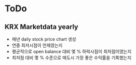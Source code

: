 # ToDo

## KRX Marketdata yearly
- 매년 daily stock price chart 생성
- 연중 최저시점이 언제였는지
- 평균적으로 open balance 대비 몇 % 하락시점이 최저점이였는지
- 최저점 대비 몇 % 수준으로 매도시 가장 좋은 수익률을 기록했는지